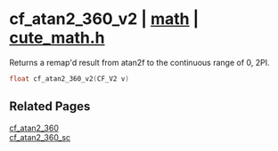 # cf_atan2_360_v2 | [math](https://github.com/RandyGaul/cute_framework/blob/master/docs/math/README.md) | [cute_math.h](https://github.com/RandyGaul/cute_framework/blob/master/include/cute_math.h)

Returns a remap'd result from atan2f to the continuous range of 0, 2PI.

```cpp
float cf_atan2_360_v2(CF_V2 v)
```

## Related Pages

[cf_atan2_360](https://github.com/RandyGaul/cute_framework/blob/master/docs/math/cf_atan2_360.md)  
[cf_atan2_360_sc](https://github.com/RandyGaul/cute_framework/blob/master/docs/math/cf_atan2_360_sc.md)  
